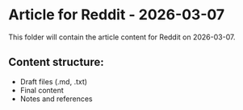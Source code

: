 # Article for Reddit - 2026-03-07

This folder will contain the article content for Reddit on 2026-03-07.

## Content structure:
- Draft files (.md, .txt)
- Final content
- Notes and references
